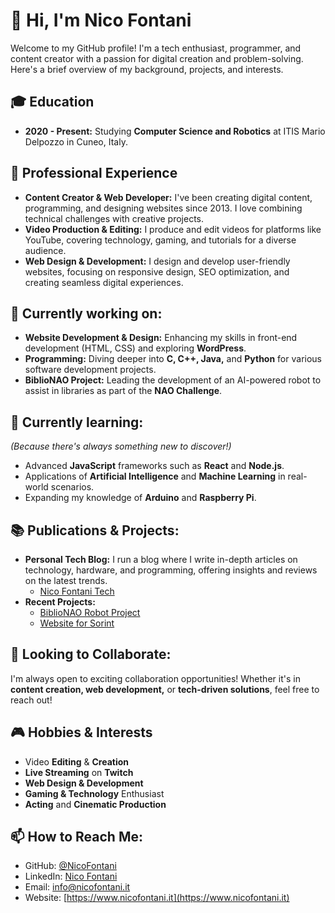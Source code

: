 <!--
**NicoFontani/NicoFontani** is a ✨ _special_ ✨ repository because its `README.md` (this file) appears on your GitHub profile.

Here are some ideas to get you started:

- 🔭 I’m currently working on ...
- 🌱 I’m currently learning ...
- 👯 I’m looking to collaborate on ...
- 🤔 I’m looking for help with ...
- 💬 Ask me about ...
- 📫 How to reach me: ...
- 😄 Pronouns: ...
- ⚡ Fun fact: ...
-->

# 👋 Hi, I'm Nico Fontani

Welcome to my GitHub profile! I'm a tech enthusiast, programmer, and content creator with a passion for digital creation and problem-solving. Here's a brief overview of my background, projects, and interests.

## 🎓 Education
- **2020 - Present:** Studying **Computer Science and Robotics** at ITIS Mario Delpozzo in Cuneo, Italy.

## 🚀 Professional Experience
- **Content Creator & Web Developer:** I've been creating digital content, programming, and designing websites since 2013. I love combining technical challenges with creative projects.
- **Video Production & Editing:** I produce and edit videos for platforms like YouTube, covering technology, gaming, and tutorials for a diverse audience.
- **Web Design & Development:** I design and develop user-friendly websites, focusing on responsive design, SEO optimization, and creating seamless digital experiences.

## 🔭 Currently working on:
- **Website Development & Design:** Enhancing my skills in front-end development (HTML, CSS) and exploring **WordPress**.
- **Programming:** Diving deeper into **C, C++, Java,** and **Python** for various software development projects.
- **BiblioNAO Project:** Leading the development of an AI-powered robot to assist in libraries as part of the **NAO Challenge**.

## 🌱 Currently learning:
*(Because there's always something new to discover!)*  
- Advanced **JavaScript** frameworks such as **React** and **Node.js**.
- Applications of **Artificial Intelligence** and **Machine Learning** in real-world scenarios.
- Expanding my knowledge of **Arduino** and **Raspberry Pi**.

## 📚 Publications & Projects:
- **Personal Tech Blog:** I run a blog where I write in-depth articles on technology, hardware, and programming, offering insights and reviews on the latest trends.
  - [Nico Fontani Tech](https://www.youtube.com/@Nico_Fontani)
- **Recent Projects:**
  - [BiblioNAO Robot Project](https://www.biblionao.it/)
  - [Website for Sorint](https://www.sorint.com/)

## 👯 Looking to Collaborate:
I'm always open to exciting collaboration opportunities! Whether it's in **content creation, web development,** or **tech-driven solutions**, feel free to reach out!

## 🎮 Hobbies & Interests
- Video **Editing** & **Creation**
- **Live Streaming** on **Twitch**
- **Web Design & Development**
- **Gaming & Technology** Enthusiast
- **Acting** and **Cinematic Production**

## 📫 How to Reach Me:
- GitHub: [@NicoFontani](https://github.com/NicoFontani)
- LinkedIn: [Nico Fontani](https://www.linkedin.com/in/nicolo-fontani/)
- Email: [info@nicofontani.it](mailto:info@nicofontani.it)
- Website: [https://www.nicofontani.it](https://www.nicofontani.it)
